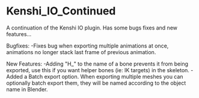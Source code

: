 # Kenshi_IO_Continued
A continuation of the Kenshi IO plugin. Has some bugs fixes and new features...


Bugfixes:
-Fixes bug when exporting multiple animations at once, animations no longer stack last frame of previous animation.


New Features:
-Adding "H_" to the name of a bone prevents it from being exported, use this if you want helper bones (ie: IK targets) in the skeleton.
-Added a Batch export option. When exporting multiple meshes you can optionally batch export them, they will be named according to the object name in Blender.
